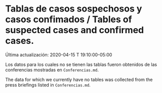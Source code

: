 # Tablas de casos sospechosos y casos confimados / Tables of suspected cases and confirmed cases.

Última actualización: 2020-04-15 T 19:10:00-05:00

Los datos para los cuales no se tienen las tablas fueron obtenidos de las conferencias mostradas en ```Conferencias.md```.

The data for which we currently have no tables was collected from the press briefings listed in ```Conferencias.md```.

